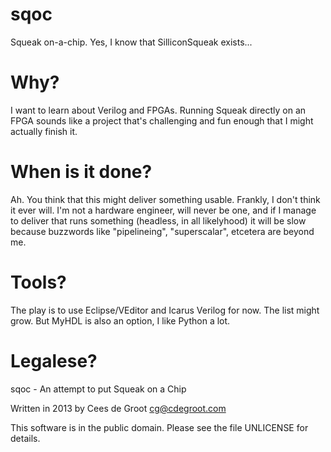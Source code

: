 sqoc
====

Squeak on-a-chip. Yes, I know that SilliconSqueak exists...

Why? 
====

I want to learn about Verilog and FPGAs. Running Squeak directly
on an FPGA sounds like a project that's challenging and fun enough
that I might actually finish it.


When is it done?
================

Ah. You think that this might deliver something usable. Frankly, I
don't think it ever will. I'm not a hardware engineer, will never
be one, and if I manage to deliver that runs something (headless,
in all likelyhood) it will be slow because buzzwords like "pipelineing",
"superscalar", etcetera are beyond me.

Tools?
======

The play is to use Eclipse/VEditor and Icarus Verilog for now. The list might grow. But MyHDL is also
an option, I like Python a lot. 

Legalese?
=========

sqoc - An attempt to put Squeak on a Chip

Written in 2013 by Cees de Groot <cg@cdegroot.com>

This software is in the public domain. Please see the file
UNLICENSE for details.


